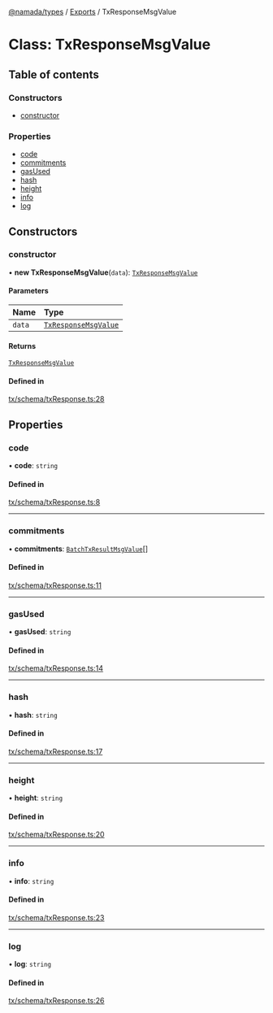 [@namada/types](../README.md) / [Exports](../modules.md) / TxResponseMsgValue

# Class: TxResponseMsgValue

## Table of contents

### Constructors

- [constructor](TxResponseMsgValue.md#constructor)

### Properties

- [code](TxResponseMsgValue.md#code)
- [commitments](TxResponseMsgValue.md#commitments)
- [gasUsed](TxResponseMsgValue.md#gasused)
- [hash](TxResponseMsgValue.md#hash)
- [height](TxResponseMsgValue.md#height)
- [info](TxResponseMsgValue.md#info)
- [log](TxResponseMsgValue.md#log)

## Constructors

### constructor

• **new TxResponseMsgValue**(`data`): [`TxResponseMsgValue`](TxResponseMsgValue.md)

#### Parameters

| Name | Type |
| :------ | :------ |
| `data` | [`TxResponseMsgValue`](TxResponseMsgValue.md) |

#### Returns

[`TxResponseMsgValue`](TxResponseMsgValue.md)

#### Defined in

[tx/schema/txResponse.ts:28](https://github.com/anoma/namada-interface/blob/b81618b0/packages/types/src/tx/schema/txResponse.ts#L28)

## Properties

### code

• **code**: `string`

#### Defined in

[tx/schema/txResponse.ts:8](https://github.com/anoma/namada-interface/blob/b81618b0/packages/types/src/tx/schema/txResponse.ts#L8)

___

### commitments

• **commitments**: [`BatchTxResultMsgValue`](BatchTxResultMsgValue.md)[]

#### Defined in

[tx/schema/txResponse.ts:11](https://github.com/anoma/namada-interface/blob/b81618b0/packages/types/src/tx/schema/txResponse.ts#L11)

___

### gasUsed

• **gasUsed**: `string`

#### Defined in

[tx/schema/txResponse.ts:14](https://github.com/anoma/namada-interface/blob/b81618b0/packages/types/src/tx/schema/txResponse.ts#L14)

___

### hash

• **hash**: `string`

#### Defined in

[tx/schema/txResponse.ts:17](https://github.com/anoma/namada-interface/blob/b81618b0/packages/types/src/tx/schema/txResponse.ts#L17)

___

### height

• **height**: `string`

#### Defined in

[tx/schema/txResponse.ts:20](https://github.com/anoma/namada-interface/blob/b81618b0/packages/types/src/tx/schema/txResponse.ts#L20)

___

### info

• **info**: `string`

#### Defined in

[tx/schema/txResponse.ts:23](https://github.com/anoma/namada-interface/blob/b81618b0/packages/types/src/tx/schema/txResponse.ts#L23)

___

### log

• **log**: `string`

#### Defined in

[tx/schema/txResponse.ts:26](https://github.com/anoma/namada-interface/blob/b81618b0/packages/types/src/tx/schema/txResponse.ts#L26)
